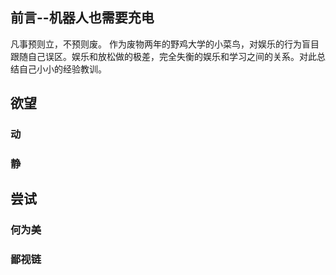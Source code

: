 ## 前言--机器人也需要充电

凡事预则立，不预则废。
作为废物两年的野鸡大学的小菜鸟，对娱乐的行为盲目跟随自己误区。娱乐和放松做的极差，完全失衡的娱乐和学习之间的关系。对此总结自己小小的经验教训。

##  欲望

### 动

### 静



##  尝试

### 何为美

### 鄙视链